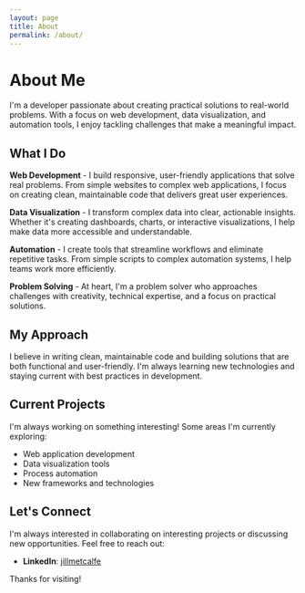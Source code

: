 ```yaml
---
layout: page
title: About
permalink: /about/
---
```


# About Me

I'm a developer passionate about creating practical solutions to real-world problems. With a focus on web development, data visualization, and automation tools, I enjoy tackling challenges that make a meaningful impact.

## What I Do

**Web Development** - I build responsive, user-friendly applications that solve real problems. From simple websites to complex web applications, I focus on creating clean, maintainable code that delivers great user experiences.

**Data Visualization** - I transform complex data into clear, actionable insights. Whether it's creating dashboards, charts, or interactive visualizations, I help make data more accessible and understandable.

**Automation** - I create tools that streamline workflows and eliminate repetitive tasks. From simple scripts to complex automation systems, I help teams work more efficiently.

**Problem Solving** - At heart, I'm a problem solver who approaches challenges with creativity, technical expertise, and a focus on practical solutions.

## My Approach

I believe in writing clean, maintainable code and building solutions that are both functional and user-friendly. I'm always learning new technologies and staying current with best practices in development.

## Current Projects

I'm always working on something interesting! Some areas I'm currently exploring:

- Web application development
- Data visualization tools
- Process automation
- New frameworks and technologies

## Let's Connect

I'm always interested in collaborating on interesting projects or discussing new opportunities. Feel free to reach out:

- **LinkedIn**: [jillmetcalfe](https://linkedin.com/in/jillmetcalfe)

Thanks for visiting!
